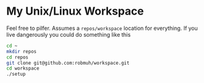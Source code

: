 # My Unix/Linux Workspace

Feel free to pilfer. Assumes a `repos/workspace` location for everything. If
you live dangerously you could do something like this

```bash 
cd ~
mkdir repos
cd repos
git clone git@github.com:robmuh/workspace.git
cd workspace
./setup
```
